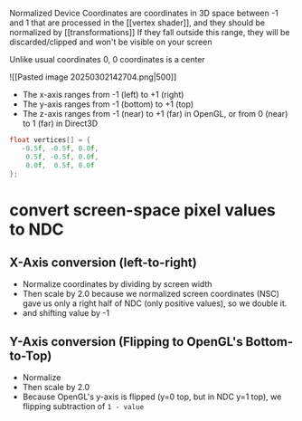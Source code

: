 Normalized Device Coordinates are coordinates in 3D space between -1 and 1 that are processed in the [[vertex shader]], and they should be normalized by [[transformations]]
If they fall outside this range, they will be discarded/clipped and won't be visible on your screen


Unlike usual coordinates 0, 0 coordinates is a center

![[Pasted image 20250302142704.png|500]]

- The x-axis ranges from -1 (left) to +1 (right)
- The y-axis ranges from -1 (bottom) to +1 (top)
- The z-axis ranges from -1 (near) to +1 (far) in OpenGL, or from 0 (near) to 1 (far) in Direct3D


```c
float vertices[] = { 
   -0.5f, -0.5f, 0.0f,
	0.5f, -0.5f, 0.0f,
	0.0f,  0.5f, 0.0f
};
```



# convert screen-space pixel values to NDC
## X-Axis conversion (left-to-right)
- Normalize coordinates by dividing by screen width
- Then scale by 2.0 because we normalized screen coordinates (NSC) gave us only a right half of NDC (only positive values), so we double it.
- and shifting value by -1
## Y-Axis conversion (Flipping to OpenGL's Bottom-to-Top)
- Normalize
- Then scale by 2.0
- Because OpenGL's y-axis is flipped (y=0 top, but in NDC y=1 top), we flipping subtraction of `1 - value`


